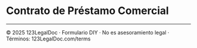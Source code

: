 # Contrato de Préstamo Comercial

---

© 2025 123LegalDoc · Formulario DIY · No es asesoramiento legal · Términos: 123LegalDoc.com/terms
